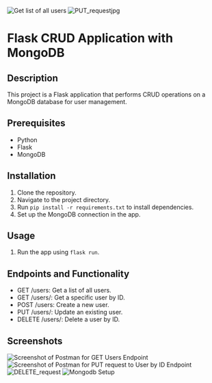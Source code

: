 ![Get list of all users](https://github.com/Vipul-at-github/flask_CRUD_app/assets/107127776/099ee453-5331-433d-b83c-3e8573d0c68b)
![PUT_requestjpg](https://github.com/Vipul-at-github/flask_CRUD_app/assets/107127776/999468c7-43ea-4a9d-85d4-76dda7c309df)


# Flask CRUD Application with MongoDB

## Description
This project is a Flask application that performs CRUD operations on a MongoDB database for user management.

## Prerequisites
- Python
- Flask
- MongoDB

## Installation
1. Clone the repository.
2. Navigate to the project directory.
3. Run `pip install -r requirements.txt` to install dependencies.
4. Set up the MongoDB connection in the app.

## Usage
1. Run the app using `flask run`.

## Endpoints and Functionality
- GET /users: Get a list of all users.
- GET /users/<id>: Get a specific user by ID.
- POST /users: Create a new user.
- PUT /users/<id>: Update an existing user.
- DELETE /users/<id>: Delete a user by ID.

## Screenshots
![Screenshot of Postman for GET Users Endpoint](https://github.com/Vipul-at-github/flask_CRUD_app/assets/107127776/099ee453-5331-433d-b83c-3e8573d0c68b)
![Screenshot of Postman for PUT request to User by ID Endpoint]([screenshots/get_user_by_id.png](https://github.com/Vipul-at-github/flask_CRUD_app/assets/107127776/999468c7-43ea-4a9d-85d4-76dda7c309df))
![DELETE_request](https://github.com/Vipul-at-github/flask_CRUD_app/assets/107127776/40d60bd5-c6a1-4428-988c-416384442591)
![Mongodb Setup](https://github.com/Vipul-at-github/flask_CRUD_app/assets/107127776/a863ee19-89e1-4775-8aab-15e4bee36197)



